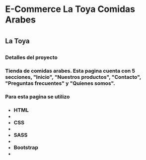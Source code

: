 
<h1> E-Commerce La Toya Comidas Arabes <h1>
<h2>La Toya<h2/>
<h3>Detalles del proyecto<h3/>
<p>Tienda  de comidas arabes. Esta pagina cuenta con 5 secciones, "Inicio", "Nuestros productos", "Contacto", "Preguntas frecuentes" y "Quienes somos".<p/>


<h3> Para esta pagina se utilizo<h3/>
<ul>
<li>HTML<li/>
<li>CSS<li/>
<li>SASS<li/>
<li>Bootstrap<li/>

<ul/>
